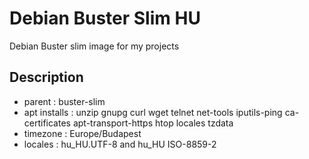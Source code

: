 # Debian Buster Slim HU

Debian Buster slim image for my projects

## Description

- parent : buster-slim
- apt installs : unzip gnupg curl wget telnet net-tools iputils-ping ca-certificates apt-transport-https htop locales tzdata
- timezone : Europe/Budapest
- locales : hu_HU.UTF-8 and hu_HU ISO-8859-2

